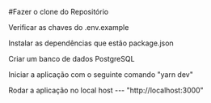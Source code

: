 #Fazer o clone do Repositório

Verificar as chaves do .env.example

Instalar as dependências que estão package.json

Criar um banco de dados PostgreSQL 

Iniciar a aplicação com o seguinte comando "yarn dev"

Rodar a aplicação no local host --- "http://localhost:3000"
